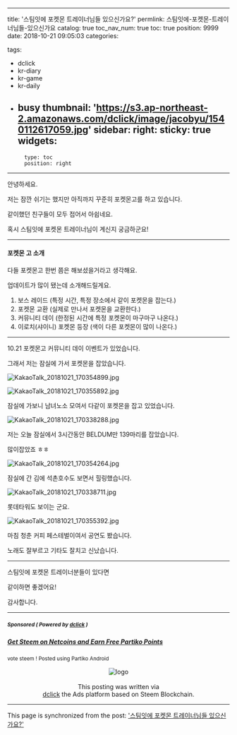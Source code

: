 
---
title: '스팀잇에 포켓몬 트레이너님들 있으신가요?'
permlink: 스팀잇에-포켓몬-트레이너님들-있으신가요
catalog: true
toc_nav_num: true
toc: true
position: 9999
date: 2018-10-21 09:05:03
categories:

tags:
- dclick
- kr-diary
- kr-game
- kr-daily
- busy
thumbnail: 'https://s3.ap-northeast-2.amazonaws.com/dclick/image/jacobyu/1540112617059.jpg'
sidebar:
    right:
        sticky: true
widgets:
    -
        type: toc
        position: right
---


안녕하세요.

저는 잠깐 쉬기는 했지만 아직까지 꾸준히 포켓몬고를 하고 있습니다.

같이했던 친구들이 모두 접어서 아쉽네요.

혹시 스팀잇에 포켓몬 트레이너님이 계신지 궁금하군요!

---

#### 포켓몬 고 소개

다들 포켓몬고 한번 쯤은 해보셨을거라고 생각해요.

업데이트가 많이 됐는데 소개해드릴게요.


1. 보스 레이드 (특정 시간, 특정 장소에서 같이 포켓몬을 잡는다.)
2. 포켓몬 교환 (실제로 만나서 포켓몬을 교환한다.)
3. 커뮤니티 데이 (한정된 시간에 특정 포켓몬이 마구마구 나온다.)
4. 이로치(샤이니) 포켓몬 등장 (색이 다른 포켓몬이 많이 나온다.)

---

10.21 포켓몬고 커뮤니티 데이 이벤트가 있었습니다.

그래서 저는 잠실에 가서 포켓몬을 잡았습니다.

![KakaoTalk_20181021_170354899.jpg](https://s3.ap-northeast-2.amazonaws.com/dclick/image/jacobyu/1540112617059.jpg)

![KakaoTalk_20181021_170355892.jpg](https://s3.ap-northeast-2.amazonaws.com/dclick/image/jacobyu/1540110160088.jpg)

잠실에 가보니 남녀노소 모여서 다같이 포켓몬을 잡고 있었습니다.

![KakaoTalk_20181021_170338288.jpg](https://s3.ap-northeast-2.amazonaws.com/dclick/image/jacobyu/1540110397400.jpg)

저는 오늘 잠실에서 3시간동안 BELDUM만 139마리를 잡았습니다.

많이잡았죠 ㅎㅎ

![KakaoTalk_20181021_170354264.jpg](https://s3.ap-northeast-2.amazonaws.com/dclick/image/jacobyu/1540112471647.jpg)

잠실에 간 김에 석촌호수도 보면서 힐링했습니다.

![KakaoTalk_20181021_170338711.jpg](https://s3.ap-northeast-2.amazonaws.com/dclick/image/jacobyu/1540112494340.jpg)

롯데타워도 보이는 군요.

![KakaoTalk_20181021_170355392.jpg](https://s3.ap-northeast-2.amazonaws.com/dclick/image/jacobyu/1540112511037.jpg)

마침 청춘 커피 페스테벌이여서 공연도 봤습니다.

노래도 잘부르고 기타도 잘치고 신났습니다.

---

스팀잇에 포켓몬 트레이너분들이 있다면

같이하면 좋겠어요!

감사합니다.


***
#####  <sub> **Sponsored ( Powered by [dclick](https://www.dclick.io) )** </sub>
##### [Get Steem on Netcoins and Earn Free Partiko Points](https://api.dclick.io/v1/c?x=eyJhbGciOiJIUzI1NiIsInR5cCI6IkpXVCJ9.eyJjIjoiamFjb2J5dSIsInMiOiItLTE1NDAxMTI3MDIyMTUiLCJhIjpbMjE3XSwidXJsIjoiaHR0cHM6Ly9zdGVlbWl0LmNvbS9zdGVlbS9AYmx1ZW5nZWwvZ2V0LXN0ZWVtLW9uLW5ldGNvaW5zLWFuZC1lYXJuLWZyZWUtcGFydGlrby1wb2ludHMtdXdpeGxzZ2YiLCJpYXQiOjE1NDAxMTI3MDIsImV4cCI6MTg1NTQ3MjcwMn0.zKtFsSIMJHlJnrzajKpAs27GeRuV8jkOKtFsiZPlbhI)
<sup>vote steem ! Posted using Partiko Android</sup>
<br><center>![logo](https://steemitimages.com/200x100/https://cdn.steemitimages.com/DQmbjkrc5UT4GgZXygAnS3mLrboAy7Y8gr7R7guB8HG3f5n/logopad500.png)<br><br>This posting was written via <br>[dclick](https://www.dclick.io) the Ads platform based on Steem Blockchain.</center>

- - -

This page is synchronized from the post: ['스팀잇에 포켓몬 트레이너님들 있으신가요?'](https://steempeak.com/@jacobyu/--1540112702215)
